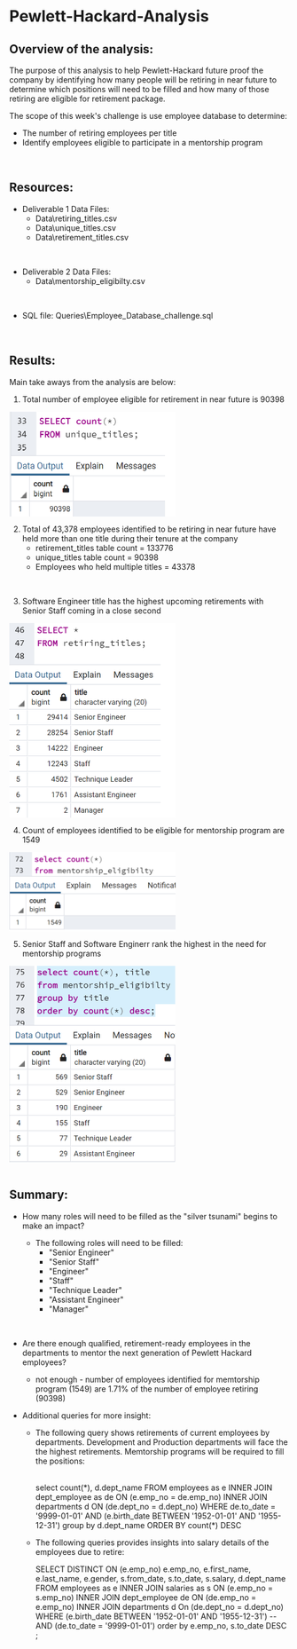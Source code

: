 # Pewlett-Hackard-Analysis

## Overview of the analysis:
The purpose of this analysis to help Pewlett-Hackard future proof the company by identifying how many people will be retiring in near future to determine which positions will need to be filled and how many of those retiring are eligible for retirement package.
</br>

The scope of this week's challenge is use employee database to determine:
- The number of retiring employees per title
- Identify employees eligible to participate in a mentorship program
</br>

## Resources:
- Deliverable 1 Data Files: 
    - Data\retiring_titles.csv
    - Data\unique_titles.csv
    - Data\retirement_titles.csv
    
</br>

- Deliverable 2 Data Files:
    -  Data\mentorship_eligibilty.csv
</br>
 
- SQL file: Queries\Employee_Database_challenge.sql
</br>

## Results:
Main take aways from the analysis are below:
1) Total number of employee eligible for retirement in near future is 90398
<img src="Images\retiring_employee_count.png" width=300 align=center>
</br>

2) Total of 43,378 employees identified to be retiring in near future have held more than one title during their tenure at the company
    - retirement_titles table count = 133776
    - unique_titles table count = 90398
    - Employees who held multiple titles = 43378
</br>

3) Software Engineer title has the highest upcoming retirements with Senior Staff coming in a close second
<img src="Images\Total_retirements_by_titles.png" width=300 align=center>
</br>

4) Count of employees identified to be eligible for mentorship program are 1549
<img src="Images\mentorship_eligibility.png" width=300 align=center>
</br>


5) Senior Staff and Software Enginerr rank the highest in the need for mentorship programs
<img src="Images\mentorship_eligibility_by_title.png" width=300 align=center>
</br>

</br>

## Summary:
- How many roles will need to be filled as the "silver tsunami" begins to make an impact?

  - The following roles will need to be filled:
      - "Senior Engineer"
      - "Senior Staff"
      - "Engineer"
      - "Staff"
      - "Technique Leader"
      - "Assistant Engineer"
      - "Manager"
  
</br>

- Are there enough qualified, retirement-ready employees in the departments to mentor the next generation of Pewlett Hackard employees?
  - not enough - number of employees identified for memtorship program (1549) are 1.71% of the number of employee retiring (90398)

- Additional queries for more insight:
    - The following query shows retirements of current employees by departments. Development and Production departments will face the the highest retirements. Memtorship programs will be required to fill the positions:

        </br>
        select count(*), d.dept_name
        FROM employees as e
        INNER JOIN dept_employee as de
        ON (e.emp_no = de.emp_no)
        INNER JOIN departments d
        ON (de.dept_no = d.dept_no)
        WHERE de.to_date = '9999-01-01'
        AND (e.birth_date BETWEEN '1952-01-01' AND '1955-12-31')
        group by d.dept_name
        ORDER BY count(*) DESC
        </br>

    - The following queries provides insights into salary details of the employees due to retire:
      
      SELECT DISTINCT ON (e.emp_no) e.emp_no,
            e.first_name,
            e.last_name,
            e.gender,
            s.from_date,
            s.to_date,
            s.salary,
            d.dept_name
        FROM employees as e
        INNER JOIN salaries as s
        ON (e.emp_no = s.emp_no)
        INNER JOIN dept_employee de
        ON (de.emp_no = e.emp_no)
        INNER JOIN departments d
        On (de.dept_no = d.dept_no)
        WHERE (e.birth_date BETWEEN '1952-01-01' AND '1955-12-31')
        --AND (de.to_date = '9999-01-01')
        order by e.emp_no, s.to_date DESC
        ;

